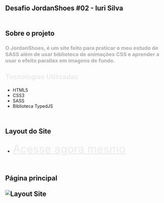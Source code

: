 ## <p>Desafio JordanShoes #02 - Iuri Silva<br><br></p>


## <p style="border-bottom: 1px solid #eaeaea; width: 160px;">Sobre o projeto</p>
### <p style="color: #ababab; font-weight: bold;">O JordanShoes, é um site feito para praticar o meu estudo de SASS além de usar biblioteca de animações CSS e aprender a usar o efeito parallax em imagens de fundo.</p>

## <p style="color: #eaeaea; font-weight: bold;">Tecnologias Utilizadas</p>
- HTML5
- CSS3
- SASS
- Biblioteca TypedJS


## <p style="padding-top: 30px; border-bottom: 1px solid #eaeaea; width: 160px">Layout do Site</p>

- <a href="https://site-sass-gabriel.netlify.app" target="_blank" style="font-size: 35px; text-decoration: underline; color: #eaeaea;">Acesse agora mesmo</a>

## <p style="width: 600px; height: 1200px; padding-top: 30px;">Página principal<br><br> ![Layout Site](./img/main-site.png)</p>